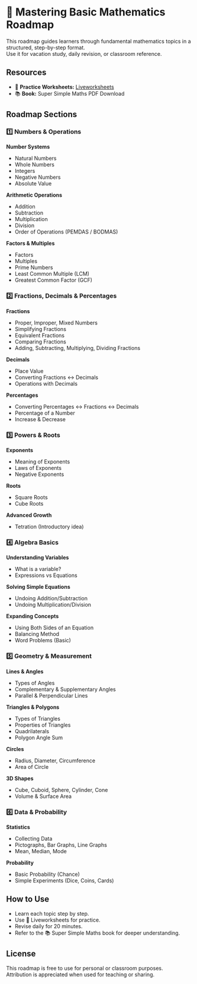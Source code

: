 # 📘 Mastering Basic Mathematics Roadmap

This roadmap guides learners through fundamental mathematics topics in a structured, step-by-step format.  
Use it for vacation study, daily revision, or classroom reference.

## Resources

- 📄 **Practice Worksheets:** [Liveworksheets](https://www.liveworksheets.com)
- 📚 **Book:** Super Simple Maths PDF Download

## Roadmap Sections

### 1️⃣ Numbers & Operations

**Number Systems**
- Natural Numbers
- Whole Numbers
- Integers
- Negative Numbers
- Absolute Value

**Arithmetic Operations**
- Addition
- Subtraction
- Multiplication
- Division
- Order of Operations (PEMDAS / BODMAS)

**Factors & Multiples**
- Factors
- Multiples
- Prime Numbers
- Least Common Multiple (LCM)
- Greatest Common Factor (GCF)

### 2️⃣ Fractions, Decimals & Percentages

**Fractions**
- Proper, Improper, Mixed Numbers
- Simplifying Fractions
- Equivalent Fractions
- Comparing Fractions
- Adding, Subtracting, Multiplying, Dividing Fractions

**Decimals**
- Place Value
- Converting Fractions ↔ Decimals
- Operations with Decimals

**Percentages**
- Converting Percentages ↔ Fractions ↔ Decimals
- Percentage of a Number
- Increase & Decrease

### 3️⃣ Powers & Roots

**Exponents**
- Meaning of Exponents
- Laws of Exponents
- Negative Exponents

**Roots**
- Square Roots
- Cube Roots

**Advanced Growth**
- Tetration (Introductory idea)

### 4️⃣ Algebra Basics

**Understanding Variables**
- What is a variable?
- Expressions vs Equations

**Solving Simple Equations**
- Undoing Addition/Subtraction
- Undoing Multiplication/Division

**Expanding Concepts**
- Using Both Sides of an Equation
- Balancing Method
- Word Problems (Basic)

### 5️⃣ Geometry & Measurement

**Lines & Angles**
- Types of Angles
- Complementary & Supplementary Angles
- Parallel & Perpendicular Lines

**Triangles & Polygons**
- Types of Triangles
- Properties of Triangles
- Quadrilaterals
- Polygon Angle Sum

**Circles**
- Radius, Diameter, Circumference
- Area of Circle

**3D Shapes**
- Cube, Cuboid, Sphere, Cylinder, Cone
- Volume & Surface Area

### 6️⃣ Data & Probability

**Statistics**
- Collecting Data
- Pictographs, Bar Graphs, Line Graphs
- Mean, Median, Mode

**Probability**
- Basic Probability (Chance)
- Simple Experiments (Dice, Coins, Cards)

## How to Use

- Learn each topic step by step.
- Use 📄 Liveworksheets for practice.
- Revise daily for 20 minutes.
- Refer to the 📚 Super Simple Maths book for deeper understanding.

## License

This roadmap is free to use for personal or classroom purposes.  
Attribution is appreciated when used for teaching or sharing.
